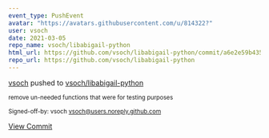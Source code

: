 ```yaml
---
event_type: PushEvent
avatar: "https://avatars.githubusercontent.com/u/814322?"
user: vsoch
date: 2021-03-05
repo_name: vsoch/libabigail-python
html_url: https://github.com/vsoch/libabigail-python/commit/a6e2e59b4356633f6672f369a17bed3e26641cb4
repo_url: https://github.com/vsoch/libabigail-python
---
```


<a href='https://github.com/vsoch' target='_blank'>vsoch</a> pushed to <a href='https://github.com/vsoch/libabigail-python' target='_blank'>vsoch/libabigail-python</a>

<small>remove un-needed functions that were for testing purposes

Signed-off-by: vsoch <vsoch@users.noreply.github.com></small>

<a href='https://github.com/vsoch/libabigail-python/commit/a6e2e59b4356633f6672f369a17bed3e26641cb4' target='_blank'>View Commit</a>